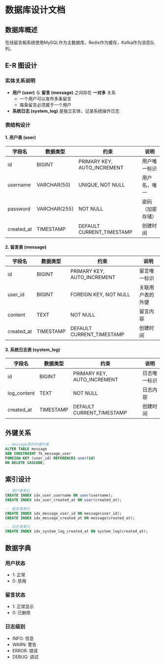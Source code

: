 # 数据库设计文档

## 数据库概述
在线留言板系统使用MySQL作为主数据库，Redis作为缓存，Kafka作为消息队列。

## E-R 图设计

### 实体关系说明
- **用户 (user)** 与 **留言 (message)** 之间存在 **一对多** 关系
  - 一个用户可以发布多条留言
  - 每条留言必须属于一个用户
- **系统日志 (system_log)** 是独立实体，记录系统操作日志

### 表结构设计

#### 1. 用户表 (user)
| 字段名 | 数据类型 | 约束 | 说明 |
|--------|----------|------|------|
| id | BIGINT | PRIMARY KEY, AUTO_INCREMENT | 用户唯一标识 |
| username | VARCHAR(50) | UNIQUE, NOT NULL | 用户名，唯一 |
| password | VARCHAR(255) | NOT NULL | 密码（加密存储） |
| created_at | TIMESTAMP | DEFAULT CURRENT_TIMESTAMP | 创建时间 |

#### 2. 留言表 (message)
| 字段名 | 数据类型 | 约束 | 说明 |
|--------|----------|------|------|
| id | BIGINT | PRIMARY KEY, AUTO_INCREMENT | 留言唯一标识 |
| user_id | BIGINT | FOREIGN KEY, NOT NULL | 关联用户表的外键 |
| content | TEXT | NOT NULL | 留言内容 |
| created_at | TIMESTAMP | DEFAULT CURRENT_TIMESTAMP | 创建时间 |

#### 3. 系统日志表 (system_log)
| 字段名 | 数据类型 | 约束 | 说明 |
|--------|----------|------|------|
| id | BIGINT | PRIMARY KEY, AUTO_INCREMENT | 日志唯一标识 |
| log_content | TEXT | NOT NULL | 日志内容 |
| created_at | TIMESTAMP | DEFAULT CURRENT_TIMESTAMP | 创建时间 |

## 外键关系
```sql
-- message表的外键约束
ALTER TABLE message 
ADD CONSTRAINT fk_message_user 
FOREIGN KEY (user_id) REFERENCES user(id) 
ON DELETE CASCADE;
```

## 索引设计
```sql
-- 用户表索引
CREATE INDEX idx_user_username ON user(username);
CREATE INDEX idx_user_created_at ON user(created_at);

-- 留言表索引
CREATE INDEX idx_message_user_id ON message(user_id);
CREATE INDEX idx_message_created_at ON message(created_at);

-- 日志表索引
CREATE INDEX idx_system_log_created_at ON system_log(created_at);
```

## 数据字典

### 用户状态
- 1: 正常
- 0: 禁用

### 留言状态
- 1: 正常显示
- 0: 已删除

### 日志级别
- INFO: 信息
- WARN: 警告
- ERROR: 错误
- DEBUG: 调试
